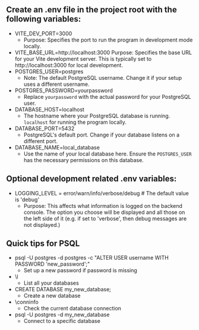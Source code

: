 ## Create an .env file in the project root with the following variables:

- VITE_DEV_PORT=3000
  - Purpose: Specifies the port to run the program in development mode locally.
- VITE_BASE_URL=http://localhost:3000
  Purpose: Specifies the base URL for your Vite development server. This is typically set to http://localhost:3000 for local development.
- POSTGRES_USER=postgres
  - Note: The default PostgreSQL username. Change it if your setup uses a different username.
- POSTGRES_PASSWORD=yourpassword
  - Replace `yourpassword` with the actual password for your PostgreSQL user.
- DATABASE_HOST=localhost
  - The hostname where your PostgreSQL database is running. `localhost` for running the program locally.
- DATABASE_PORT=5432
  - PostgreSQL's default port. Change if your database listens on a different port.
- DATABASE_NAME=local_database
  - Use the name of your local database here. Ensure the `POSTGRES_USER` has the necessary permissions on this database.


## Optional development related .env variables:

- LOGGING_LEVEL = error/warn/info/verbose/debug # The default value is 'debug'
  - Purpose: This affects what information is logged on the backend console. The option you choose will be displayed and all those on the left side of it (e.g. if set to 'verbose', then debug messages are not displayed.)

## Quick tips for PSQL

- psql -U postgres -d postgres -c "ALTER USER username WITH PASSWORD 'new_password';"
  - Set up a new password if password is missing
- \l
  - List all your databases
- CREATE DATABASE my_new_database;
  - Create a new database
- \conninfo
  - Check the current database connection
- psql -U postgres -d my_new_database
  - Connect to a specific database